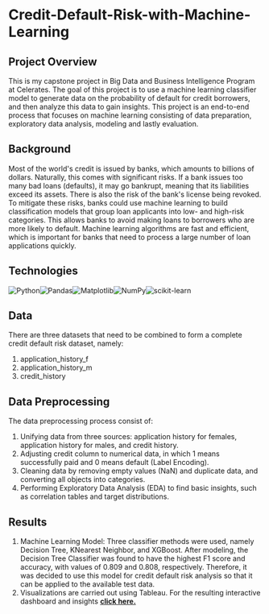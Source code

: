 # Credit-Default-Risk-with-Machine-Learning

## Project Overview 
This is my capstone project in Big Data and Business Intelligence Program at Celerates. The goal of this project is to use a machine learning classifier model to generate data on the probability of default for credit borrowers, and then analyze this data to gain insights. This project is an end-to-end process that focuses on machine learning consisting of data preparation, exploratory data analysis, modeling and lastly evaluation. 

## Background 
Most of the world's credit is issued by banks, which amounts to billions of dollars. Naturally, this comes with significant risks. If a bank issues too many bad loans (defaults), it may go bankrupt, meaning that its liabilities exceed its assets. There is also the risk of the bank's license being revoked. To mitigate these risks, banks could use machine learning to build classification models that group loan applicants into low- and high-risk categories. This allows banks to avoid making loans to borrowers who are more likely to default. Machine learning algorithms are fast and efficient, which is important for banks that need to process a large number of loan applications quickly.

## Technologies
![Python](https://img.shields.io/badge/python-3670A0?style=for-the-badge&logo=python&logoColor=ffdd54)![Pandas](https://img.shields.io/badge/pandas-%23150458.svg?style=for-the-badge&logo=pandas&logoColor=white)![Matplotlib](https://img.shields.io/badge/Matplotlib-%23ffffff.svg?style=for-the-badge&logo=Matplotlib&logoColor=black)![NumPy](https://img.shields.io/badge/numpy-%23013243.svg?style=for-the-badge&logo=numpy&logoColor=white)![scikit-learn](https://img.shields.io/badge/scikit--learn-%23F7931E.svg?style=for-the-badge&logo=scikit-learn&logoColor=white)

## Data 
There are three datasets that need to be combined to form a complete credit default risk dataset, namely:
1. application_history_f
2. application_history_m
3. credit_history

## Data Preprocessing
The data preprocessing process consist of:
1. Unifying data from three sources: application history for females, application history for males, and credit history.
2. Adjusting credit column to numerical data, in which 1 means successfully paid and 0 means default (Label Encoding).
3. Cleaning data by removing empty values (NaN) and duplicate data, and converting all objects into categories.
4. Performing Exploratory Data Analysis (EDA) to find basic insights, such as correlation tables and target distributions.

## Results 
1. Machine Learning Model:
Three classifier methods were used, namely Decision Tree, KNearest Neighbor, and XGBoost. After modeling, the Decision Tree Classifier was found to have the highest F1 score and accuracy, with values of 0.809 and 0.808, respectively. Therefore, it was decided to use this model for credit default risk analysis so that it can be applied to the available test data.
2. Visualizations are carried out using Tableau.
For the resulting interactive dashboard and insights **[click here.](https://public.tableau.com/views/CreditRiskAnalysis-EDA/Story1?:language=en-US&publish=y%20es&:display_count=n&:origin=viz_share_link)** 
